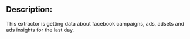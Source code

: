 ## Description:
This extractor is getting data about facebook campaigns, ads, adsets and ads insights for the last day.
